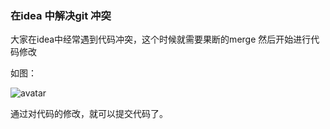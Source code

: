 ### 在idea 中解决git 冲突



  大家在idea中经常遇到代码冲突，这个时候就需要果断的merge 然后开始进行代码修改

  如图：


![avatar](http://wx4.sinaimg.cn/mw690/6dad45afgy1fi4keygk1mj216o0j3agg.jpg)


通过对代码的修改，就可以提交代码了。
